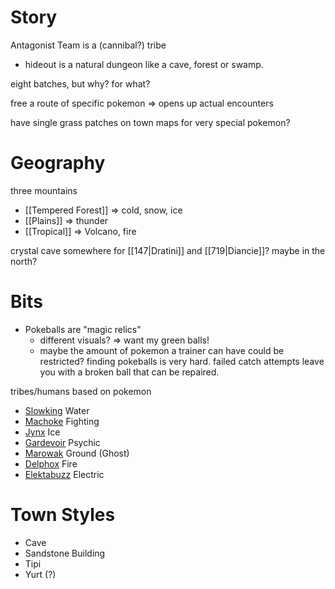 # Story

Antagonist Team is a (cannibal?) tribe
- hideout is a natural dungeon like a cave, forest or swamp.

eight batches, but why? for what?

free a route of specific pokemon => opens up actual encounters

have single grass patches on town maps for very special pokemon?


# Geography

three mountains
- [[Tempered Forest]] => cold, snow, ice
- [[Plains]] => thunder
- [[Tropical]] => Volcano, fire

crystal cave somewhere for [[147|Dratini]] and [[719|Diancie]]? maybe in the north?
# Bits

- Pokeballs are "magic relics"
	- different visuals? => want my green balls!
	- maybe the amount of pokemon a trainer can have could be restricted? finding pokeballs is very hard. failed catch attempts leave you with a broken ball that can be repaired.

tribes/humans based on pokemon
- [Slowking](https://bulbapedia.bulbagarden.net/wiki/Slowking_(Pok%C3%A9mon)) Water
- [Machoke](https://bulbapedia.bulbagarden.net/wiki/Machoke_(Pok%C3%A9mon)) Fighting
- [Jynx](https://bulbapedia.bulbagarden.net/wiki/Jynx_(Pok%C3%A9mon)) Ice
- [Gardevoir](https://bulbapedia.bulbagarden.net/wiki/Gardevoir_(Pok%C3%A9mon)) Psychic
- [Marowak](https://bulbapedia.bulbagarden.net/wiki/Marowak_(Pok%C3%A9mon)) Ground (Ghost)
- [Delphox](https://bulbapedia.bulbagarden.net/wiki/Delphox_(Pok%C3%A9mon)) Fire
- [Elektabuzz](https://bulbapedia.bulbagarden.net/wiki/Electabuzz_(Pok%C3%A9mon)) Electric
# Town Styles

- Cave
- Sandstone Building
- Tipi
- Yurt (?)

